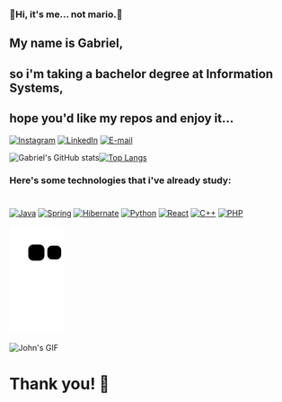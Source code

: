 ### 🍄Hi, it's me... not mario.🍄
##  My name is Gabriel, 
##  so i'm taking a bachelor degree at Information Systems,
##  hope you'd like my repos and enjoy it...

[![Instagram](https://img.shields.io/badge/Instagram-E4405F?style=for-the-badge&logo=instagram&logoColor=white)](https://www.instagram.com/ld_gabriel04/)
[![LinkedIn](https://img.shields.io/badge/LinkedIn-0077B5?style=for-the-badge&logo=linkedin&logoColor=white)](www.linkedin.com/in/g-albuquerque)
[![E-mail](https://img.shields.io/badge/Gmail-D14836?style=for-the-badge&logo=gmail&logoColor=white)](mailto:albuquerque.gabriel0420@gmail.com)

![Gabriel's GitHub stats](https://github-readme-stats.vercel.app/api?username=GabrielAL4&show_icons=true&theme=blue-green)[![Top Langs](https://github-readme-stats.vercel.app/api/top-langs/?username=GabrielAL4&layout=compact&theme=blue-green)](https://github.com/GabrielAL4/GabrielAL4)

### Here's some technologies that i've already study:
#

[![Java](https://img.shields.io/badge/Java-ED8B00?style=for-the-badge&logo=java&logoColor=white)](https://github.com/GabrielAL4/enterprise-cost-controller-webservice)
[![Spring](https://img.shields.io/badge/Spring-6DB33F?style=for-the-badge&logo=spring&logoColor=white)]()
[![Hibernate](https://img.shields.io/badge/Hibernate-59666C?style=for-the-badge&logo=Hibernate&logoColor=white)](https://github.com/GabrielAL4/N2--PROG3)
[![Python](https://img.shields.io/badge/Python-14354C?style=for-the-badge&logo=python&logoColor=white)]()
[![React](https://img.shields.io/badge/React-20232A?style=for-the-badge&logo=react&logoColor=61DAFB)](https://github.com/GabrielAL4/react-projects)
[![C++](https://img.shields.io/badge/C%2B%2B-00599C?style=for-the-badge&logo=c%2B%2B&logoColor=white)](https://github.com/GabrielAL4/Desenvolvimento-CPP)
[![PHP](https://img.shields.io/badge/PHP-777BB4?style=for-the-badge&logo=php&logoColor=white)]()



![Snake animation](https://github.com/GabrielAL4/GabrielAL4/blob/output/github-contribution-grid-snake.svg)

![John's GIF](https://media.giphy.com/media/zDulT7X7Jfj6yZOt8A/giphy.gif)

# Thank you! 🤘 

